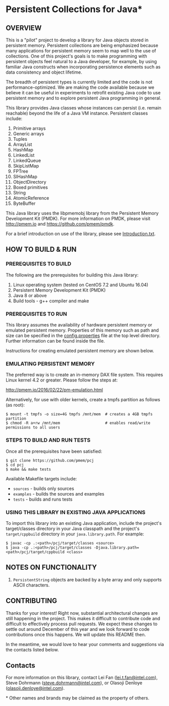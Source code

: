 # Persistent Collections for Java* #


## OVERVIEW ##
This is a "pilot" project to develop a library for Java objects stored in persistent memory.
Persistent collections are being emphasized because many applications for persistent memory
seem to map well to the use of collections.  One of this project's goals is to make programming 
with persistent objects feel natural to a Java developer, for example, by using familiar Java
constructs when incorporating persistence elements such as data consistency and object lifetime.  

The breadth of persistent types is currently limited and the code is not performance-optimized.
We are making the code available because we believe it can be useful in experiments to retrofit 
existing Java code to use persistent memory and to explore persistent Java programming in general.

This library provides Java classes whose instances can persist (i.e. remain reachable) beyond the
life of a Java VM instance. Persistent classes include:

1.  Primitive arrays
2.  Generic arrays
3.  Tuples
4.  ArrayList
5.  HashMap
6.  LinkedList
7.  LinkedQueue
8.  SkipListMap
9.  FPTree
10. SIHashMap
11. ObjectDirectory
12. Boxed primitives
13. String
14. AtomicReference
15. ByteBuffer

This Java library uses the libpmemobj library from the Persistent Memory Development Kit (PMDK). 
For more information on PMDK, please visit http://pmem.io and https://github.com/pmem/pmdk.

For a brief introduction on use of the library, please see [Introduction.txt](Introduction.txt).

## HOW TO BUILD & RUN ##

### PREREQUISITES TO BUILD ###
The following are the prerequisites for building this Java library:

1. Linux operating system (tested on CentOS 7.2 and Ubuntu 16.04)
2. Persistent Memory Development Kit (PMDK)
3. Java 8 or above
4. Build tools - g++ compiler and make

### PREREQUISITES TO RUN ###
This library assumes the availability of hardware persistent memory or emulated persistent memory.
Properties of this memory such as path and size can be specified in the [config.properties](config.properties) file at 
the top level directory. Further information can be found inside the file. 

Instructions for creating emulated persistent memory are shown below.

### EMULATING PERSISTENT MEMORY ###
The preferred way is to create an in-memory DAX file system. This requires Linux kernel 4.2 or 
greater. Please follow the steps at:

   http://pmem.io/2016/02/22/pm-emulation.html

Alternatively, for use with older kernels, create a tmpfs partition as follows (as root):
   ```
   $ mount -t tmpfs -o size=4G tmpfs /mnt/mem  # creates a 4GB tmpfs partition
   $ chmod -R a+rw /mnt/mem                    # enables read/write permissions to all users
   ```
### STEPS TO BUILD AND RUN TESTS ###
Once all the prerequisites have been satisfied:
   ```
   $ git clone https://github.com/pmem/pcj
   $ cd pcj
   $ make && make tests
   ```
Available Makefile targets include:

   - `sources` - builds only sources
   - `examples` - builds the sources and examples
   - `tests` - builds and runs tests

### USING THIS LIBRARY IN EXISTING JAVA APPLICATIONS ###
To import this library into an existing Java application, include the project's target/classes 
directory in your Java classpath and the project's ```target/cppbuild``` directory in your 
```java.library.path```.  For example: 
   ```
   $ javac -cp .:<path>/pcj/target/classes <source>
   $ java -cp .:<path>/pcj/target/classes -Djava.library.path=<path>/pcj/target/cppbuild <class>
   ```

## NOTES ON FUNCTIONALITY ##
1. ```PersistentString``` objects are backed by a byte array and only supports ASCII characters.

## CONTRIBUTING ##
Thanks for your interest! Right now, substantial architectural changes are still happening in the
project.  This makes it difficult to contribute code and difficult to effectively process pull
requests.  We expect these changes to settle out around December of this year and we look forward to
code contributions once this happens.  We will update this README then.

In the meantime, we would love to hear your comments and suggestions via the contacts listed below.

## Contacts ##
For more information on this library, contact Lei Fan (lei.t.fan@intel.com), Steve Dohrmann
(steve.dohrmann@intel.com), or Olasoji Denloye (olasoji.denloye@intel.com).

\* Other names and brands may be claimed as the property of others.
